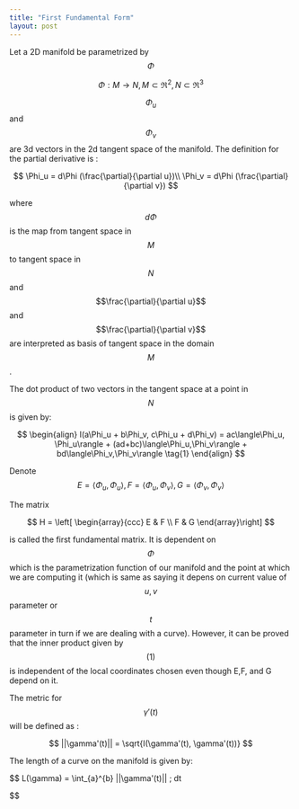 ```yaml
---
title: "First Fundamental Form"
layout: post
---
```



Let a 2D manifold be parametrized by $$\Phi$$

$$
\Phi : M \rightarrow N, M \subset \Re^2, N \subset \Re^3
$$


$$\Phi_u$$ and $$\Phi_v$$ are 3d vectors in the 2d tangent space of the manifold. The definition for the partial derivative is :

$$
\Phi_u = d\Phi (\frac{\partial}{\partial u})\\
\Phi_v = d\Phi (\frac{\partial}{\partial v})
$$

where $$d\Phi$$ is the map from tangent space in $$M$$ to tangent space in $$N$$ and  $$\frac{\partial}{\partial u}$$ and $$\frac{\partial}{\partial v}$$ are interpreted as basis of tangent space in the domain $$M$$.

The dot product of two vectors in the tangent space at a point in $$N$$ is given by:

$$ \begin{align}
I(a\Phi_u + b\Phi_v, c\Phi_u + d\Phi_v) = ac\langle\Phi_u, \Phi_u\rangle + (ad+bc)\langle\Phi_u,\Phi_v\rangle + bd\langle\Phi_v,\Phi_v\rangle  \tag{1} 
\end{align}
$$

Denote
$$
E = \langle\Phi_u, \Phi_u\rangle,
F = \langle\Phi_u,\Phi_v\rangle,
G = \langle\Phi_v,\Phi_v\rangle
$$

The matrix

$$
H =
\left[ \begin{array}{ccc}
E & F \\
F & G
\end{array}\right]
$$

is called the first fundamental matrix. It is dependent on $$\Phi$$ which is the parametrization function of our manifold and the point at which we are computing it (which is same as saying it depens on current value of $$u,v$$ parameter or $$t$$ parameter in turn if we are dealing with a curve). However, it can be proved that the inner product given by $$(1)$$ is independent of the local coordinates chosen even though E,F, and G depend on it.



The metric for $$\gamma'(t)$$ will be defined as :

$$
||\gamma'(t)|| = \sqrt{I(\gamma'(t), \gamma'(t))}
$$

The length of a curve on the manifold is given by:

$$
L(\gamma) = \int_{a}^{b} ||\gamma'(t)|| \; dt

$$